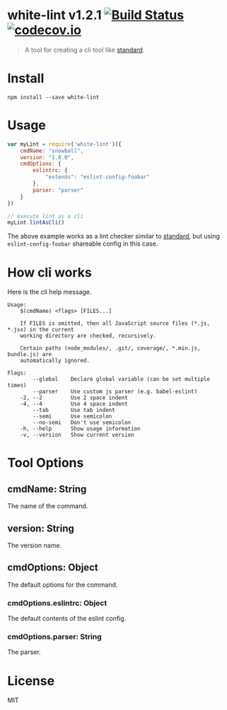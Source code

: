 # white-lint v1.2.1 [![Build Status](https://travis-ci.org/kt3k/white-lint.svg?branch=master)](https://travis-ci.org/kt3k/white-lint) [![codecov.io](https://codecov.io/github/kt3k/white-lint/coverage.svg?branch=master)](https://codecov.io/github/kt3k/white-lint?branch=master)

> A tool for creating a cli tool like [standard](https://github.com/feross/standard).

# Install

```
npm install --save white-lint
```

# Usage

```js
var myLint = require('white-lint')({
    cmdName: "snowball",
    version: "1.0.0",
    cmdOptions: {
        eslintrc: {
            "extends": "eslint-config-foobar"
        },
        parser: "parser"
    }
})

// execute lint as a cli
myLint.lintAsCli()
```

The above example works as a lint checker similar to [standard](https://github.com/feross/standard), but using `eslint-config-foobar` shareable config in this case.

# How cli works

Here is the cli help message.

```
Usage:
    $(cmdName) <flags> [FILES...]

    If FILES is omitted, then all JavaScript source files (*.js, *.jsx) in the current
    working directory are checked, recursively.

    Certain paths (node_modules/, .git/, coverage/, *.min.js, bundle.js) are
    automatically ignored.

Flags:
        --global    Declare global variable (can be set multiple times)
        --parser    Use custom js parser (e.g. babel-eslint)
    -2, --2         Use 2 space indent
    -4, --4         Use 4 space indent
        --tab       Use tab indent
        --semi      Use semicolon
        --no-semi   Don't use semicolon
    -h, --help      Show usage information
    -v, --version   Show current version
```

# Tool Options

## cmdName: String

The name of the command.

## version: String

The version name.

## cmdOptions: Object

The default options for the command.

### cmdOptions.eslintrc: Object

The default contents of the eslint config.

### cmdOptions.parser: String

The parser.

# License

MIT
